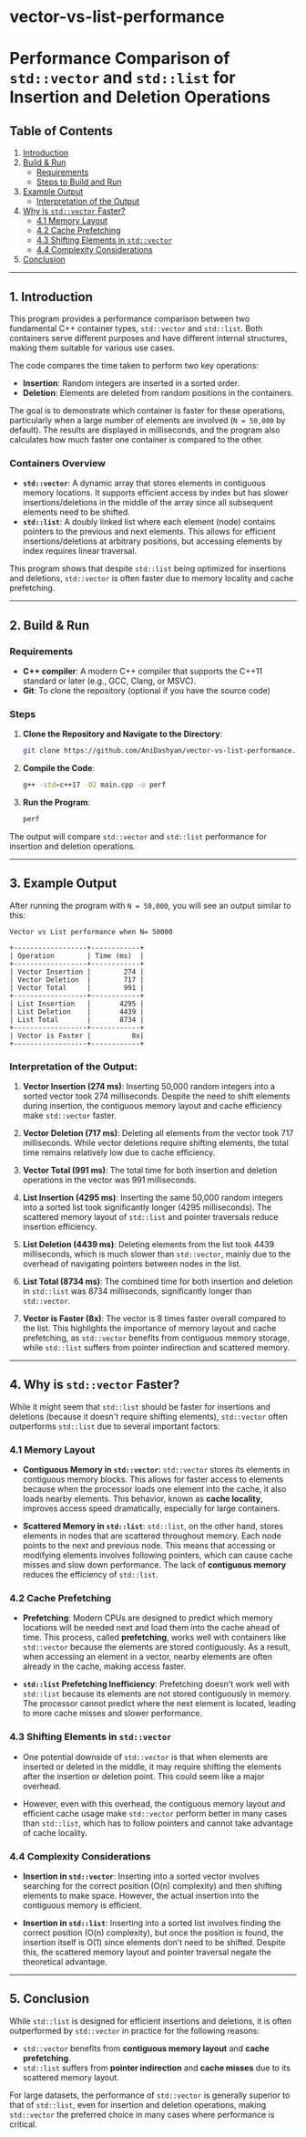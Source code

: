 # vector-vs-list-performance
# Performance Comparison of `std::vector` and `std::list` for Insertion and Deletion Operations

## Table of Contents
1. [Introduction](#1-introduction)
2. [Build & Run](#2-build--run)
   - [Requirements](#requirements)
   - [Steps to Build and Run](#steps-to-build-and-run)
3. [Example Output](#3-example-output)
   - [Interpretation of the Output](#interpretation-of-the-output)
4. [Why is `std::vector` Faster?](#4-why-is-stdvector-faster)
   - [4.1 Memory Layout](#41-memory-layout)
   - [4.2 Cache Prefetching](#42-cache-prefetching)
   - [4.3 Shifting Elements in `std::vector`](#43-shifting-elements-in-stdvector)
   - [4.4 Complexity Considerations](#44-complexity-considerations)
5. [Conclusion](#5-conclusion)

---

## 1. Introduction

This program provides a performance comparison between two fundamental C++ container types, `std::vector` and `std::list`. Both containers serve different purposes and have different internal structures, making them suitable for various use cases.

The code compares the time taken to perform two key operations:
- **Insertion**: Random integers are inserted in a sorted order.
- **Deletion**: Elements are deleted from random positions in the containers.

The goal is to demonstrate which container is faster for these operations, particularly when a large number of elements are involved (`N = 50,000` by default). The results are displayed in milliseconds, and the program also calculates how much faster one container is compared to the other.

### Containers Overview
- **`std::vector`**: A dynamic array that stores elements in contiguous memory locations. It supports efficient access by index but has slower insertions/deletions in the middle of the array since all subsequent elements need to be shifted.
- **`std::list`**: A doubly linked list where each element (node) contains pointers to the previous and next elements. This allows for efficient insertions/deletions at arbitrary positions, but accessing elements by index requires linear traversal.

This program shows that despite `std::list` being optimized for insertions and deletions, `std::vector` is often faster due to memory locality and cache prefetching.

---

## 2. Build & Run

### Requirements
- **C++ compiler**: A modern C++ compiler that supports the C++11 standard or later (e.g., GCC, Clang, or MSVC).
- **Git**: To clone the repository (optional if you have the source code)

### Steps

1. **Clone the Repository and Navigate to the Directory**:
   ```bash
   git clone https://github.com/AniDashyan/vector-vs-list-performance.git && cd vector-vs-list-performance
   ```

2. **Compile the Code**:
   ```bash
   g++ -std=c++17 -O2 main.cpp -o perf
   ```

3. **Run the Program**: 
   ```bash
   perf
   ```

The output will compare `std::vector` and `std::list` performance for insertion and deletion operations.

---

## 3. Example Output

After running the program with `N = 50,000`, you will see an output similar to this:

```
Vector vs List performance when N= 50000

+------------------+------------+
| Operation        | Time (ms)  |
+------------------+------------+
| Vector Insertion |        274 |
| Vector Deletion  |        717 |
| Vector Total     |        991 |
+------------------+------------+
| List Insertion   |       4295 |
| List Deletion    |       4439 |
| List Total       |       8734 |
+------------------+------------+
| Vector is Faster |          8x|
+------------------+------------+
```

### Interpretation of the Output:

1. **Vector Insertion (274 ms)**: Inserting 50,000 random integers into a sorted vector took 274 milliseconds. Despite the need to shift elements during insertion, the contiguous memory layout and cache efficiency make `std::vector` faster.

2. **Vector Deletion (717 ms)**: Deleting all elements from the vector took 717 milliseconds. While vector deletions require shifting elements, the total time remains relatively low due to cache efficiency.

3. **Vector Total (991 ms)**: The total time for both insertion and deletion operations in the vector was 991 milliseconds.

4. **List Insertion (4295 ms)**: Inserting the same 50,000 random integers into a sorted list took significantly longer (4295 milliseconds). The scattered memory layout of `std::list` and pointer traversals reduce insertion efficiency.

5. **List Deletion (4439 ms)**: Deleting elements from the list took 4439 milliseconds, which is much slower than `std::vector`, mainly due to the overhead of navigating pointers between nodes in the list.

6. **List Total (8734 ms)**: The combined time for both insertion and deletion in `std::list` was 8734 milliseconds, significantly longer than `std::vector`.

7. **Vector is Faster (8x)**: The vector is 8 times faster overall compared to the list. This highlights the importance of memory layout and cache prefetching, as `std::vector` benefits from contiguous memory storage, while `std::list` suffers from pointer indirection and scattered memory.
---

## 4. Why is `std::vector` Faster?

While it might seem that `std::list` should be faster for insertions and deletions (because it doesn't require shifting elements), `std::vector` often outperforms `std::list` due to several important factors:

### 4.1 Memory Layout
- **Contiguous Memory in `std::vector`**: `std::vector` stores its elements in contiguous memory blocks. This allows for faster access to elements because when the processor loads one element into the cache, it also loads nearby elements. This behavior, known as **cache locality**, improves access speed dramatically, especially for large containers.
  
- **Scattered Memory in `std::list`**: `std::list`, on the other hand, stores elements in nodes that are scattered throughout memory. Each node points to the next and previous node. This means that accessing or modifying elements involves following pointers, which can cause cache misses and slow down performance. The lack of **contiguous memory** reduces the efficiency of `std::list`.

### 4.2 Cache Prefetching
- **Prefetching**: Modern CPUs are designed to predict which memory locations will be needed next and load them into the cache ahead of time. This process, called **prefetching**, works well with containers like `std::vector` because the elements are stored contiguously. As a result, when accessing an element in a vector, nearby elements are often already in the cache, making access faster.
  
- **`std::list` Prefetching Inefficiency**: Prefetching doesn't work well with `std::list` because its elements are not stored contiguously in memory. The processor cannot predict where the next element is located, leading to more cache misses and slower performance.

### 4.3 Shifting Elements in `std::vector`
- One potential downside of `std::vector` is that when elements are inserted or deleted in the middle, it may require shifting the elements after the insertion or deletion point. This could seem like a major overhead.
  
- However, even with this overhead, the contiguous memory layout and efficient cache usage make `std::vector` perform better in many cases than `std::list`, which has to follow pointers and cannot take advantage of cache locality.

### 4.4 Complexity Considerations
- **Insertion in `std::vector`**: Inserting into a sorted vector involves searching for the correct position (O(n) complexity) and then shifting elements to make space. However, the actual insertion into the contiguous memory is efficient.
  
- **Insertion in `std::list`**: Inserting into a sorted list involves finding the correct position (O(n) complexity), but once the position is found, the insertion itself is O(1) since elements don’t need to be shifted. Despite this, the scattered memory layout and pointer traversal negate the theoretical advantage.

---

## 5. Conclusion

While `std::list` is designed for efficient insertions and deletions, it is often outperformed by `std::vector` in practice for the following reasons:
- `std::vector` benefits from **contiguous memory layout** and **cache prefetching**.
- `std::list` suffers from **pointer indirection** and **cache misses** due to its scattered memory layout.

For large datasets, the performance of `std::vector` is generally superior to that of `std::list`, even for insertion and deletion operations, making `std::vector` the preferred choice in many cases where performance is critical.
